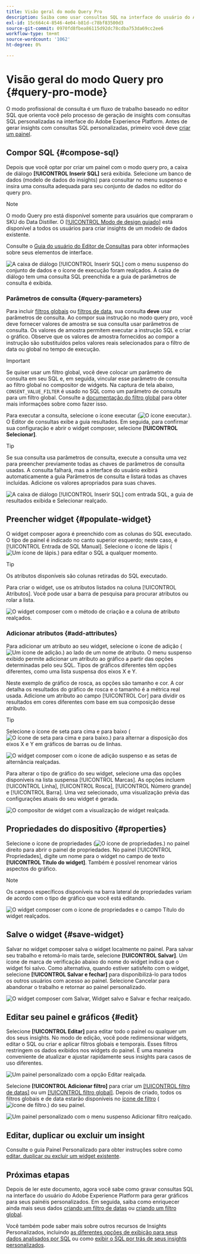 ```yaml
---
title: Visão geral do modo Query Pro
description: Saiba como usar consultas SQL na interface do usuário do Adobe Experience Platform para gerar gráficos para seus painéis personalizados.
exl-id: 15c664c4-8546-4e04-b81d-c78bf83500d3
source-git-commit: 0970fd8fbea86115d92dc78cdba753da69cc2ee6
workflow-type: tm+mt
source-wordcount: '1062'
ht-degree: 0%

---
```


# Visão geral do modo Query pro {#query-pro-mode}

O modo profissional de consulta é um fluxo de trabalho baseado no editor SQL que orienta você pelo processo de geração de insights com consultas SQL personalizadas na interface do Adobe Experience Platform. Antes de gerar insights com consultas SQL personalizadas, primeiro você deve [criar um painel](./overview.md#create-custom-dashboard).

## Compor SQL {#compose-sql}

Depois que você optar por criar um painel com o modo query pro, a caixa de diálogo **[!UICONTROL Inserir SQL]** será exibida. Selecione um banco de dados (modelo de dados do insights) para consultar no menu suspenso e insira uma consulta adequada para seu conjunto de dados no editor do query pro.

>[!NOTE]
>
>O modo Query pro está disponível somente para usuários que compraram o SKU do Data Distiller. O [[!UICONTROL Modo de design guiado]](../../user-defined-dashboards.md) está disponível a todos os usuários para criar insights de um modelo de dados existente.

Consulte o [Guia do usuário do Editor de Consultas](../../../query-service/ui/user-guide.md#query-authoring) para obter informações sobre seus elementos de interface.

![A caixa de diálogo [!UICONTROL Inserir SQL] com o menu suspenso do conjunto de dados e o ícone de execução foram realçados. A caixa de diálogo tem uma consulta SQL preenchida e a guia de parâmetros de consulta é exibida.](../../images/sql-insights/enter-sql-database-dropdown.png)

### Parâmetros de consulta {#query-parameters}

Para incluir [filtros globais](./filters/global-filter.md) ou [filtros de data](./filters/date-filter.md), sua consulta **deve** usar parâmetros de consulta. Ao compor sua instrução no modo query pro, você deve fornecer valores de amostra se sua consulta usar parâmetros de consulta. Os valores de amostra permitem executar a instrução SQL e criar o gráfico. Observe que os valores de amostra fornecidos ao compor a instrução são substituídos pelos valores reais selecionados para o filtro de data ou global no tempo de execução.

>[!IMPORTANT]
>
>Se quiser usar um filtro global, você deve colocar um parâmetro de consulta em seu SQL e, em seguida, vincular esse parâmetro de consulta ao filtro global no compositor de widgets. Na captura de tela abaixo, `CONSENT_VALUE_FILTER` é usado no SQL como um parâmetro de consulta para um filtro global. Consulte a [documentação do filtro global](./filters/global-filter.md#enable-global-filter) para obter mais informações sobre como fazer isso.

Para executar a consulta, selecione o ícone executar (![O ícone executar.](/help/images/icons/play.png)). O Editor de consultas exibe a guia resultados. Em seguida, para confirmar sua configuração e abrir o widget composer, selecione **[!UICONTROL Selecionar]**.

>[!TIP]
>
>Se sua consulta usa parâmetros de consulta, execute a consulta uma vez para preencher previamente todas as chaves de parâmetros de consulta usadas. A consulta falhará, mas a interface do usuário exibirá automaticamente a guia Parâmetros de consulta e listará todas as chaves incluídas. Adicione os valores apropriados para suas chaves.

![A caixa de diálogo [!UICONTROL Inserir SQL] com entrada SQL, a guia de resultados exibida e Selecionar realçado.](../../images/sql-insights/enter-sql-select.png)

## Preencher widget {#populate-widget}

O widget composer agora é preenchido com as colunas do SQL executado. O tipo de painel é indicado no canto superior esquerdo; neste caso, é [!UICONTROL Entrada de SQL Manual]. Selecione o ícone de lápis (![Um ícone de lápis.](/help/images/icons/edit.png)) para editar o SQL a qualquer momento.

>[!TIP]
>
>Os atributos disponíveis são colunas retiradas do SQL executado.

Para criar o widget, use os atributos listados na coluna [!UICONTROL Atributos]. Você pode usar a barra de pesquisa para procurar atributos ou rolar a lista.

![O widget composer com o método de criação e a coluna de atributo realçados.](../../images/sql-insights/creation-method-and-attribute-column.png)

### Adicionar atributos {#add-attributes}

Para adicionar um atributo ao seu widget, selecione o ícone de adição (![Um ícone de adição.](/help/images/icons/add-circle.png)) ao lado de um nome de atributo. O menu suspenso exibido permite adicionar um atributo ao gráfico a partir das opções determinadas pelo seu SQL. Tipos de gráficos diferentes têm opções diferentes, como uma lista suspensa dos eixos X e Y.

Neste exemplo de gráfico de rosca, as opções são tamanho e cor. A cor detalha os resultados do gráfico de rosca e o tamanho é a métrica real usada. Adicione um atributo ao campo [!UICONTROL Cor] para dividir os resultados em cores diferentes com base em sua composição desse atributo.

>[!TIP]
>
>Selecione o ícone de seta para cima e para baixo (![O ícone de seta para cima e para baixo.](/help/images/icons/switch.png)) para alternar a disposição dos eixos X e Y em gráficos de barras ou de linhas.

![O widget composer com o ícone de adição suspenso e as setas de alternância realçadas.](../../images/sql-insights/add-icon-and-switch-arrows.png)

Para alterar o tipo de gráfico do seu widget, selecione uma das opções disponíveis na lista suspensa [!UICONTROL Marcas]. As opções incluem [!UICONTROL Linha], [!UICONTROL Rosca], [!UICONTROL Número grande] e [!UICONTROL Barra]. Uma vez selecionado, uma visualização prévia das configurações atuais do seu widget é gerada.

![O compositor de widget com a visualização de widget realçada.](../../images/sql-insights/widget-preview.png)

## Propriedades do dispositivo {#properties}

Selecione o ícone de propriedades (![O ícone de propriedades.](/help/images/icons/properties.png)) no painel direito para abrir o painel de propriedades. No painel [!UICONTROL Propriedades], digite um nome para o widget no campo de texto **[!UICONTROL Título do widget]**. Também é possível renomear vários aspectos do gráfico.

>[!NOTE]
>
>Os campos específicos disponíveis na barra lateral de propriedades variam de acordo com o tipo de gráfico que você está editando.

![O widget composer com o ícone de propriedades e o campo Título do widget realçados.](../../images/sql-insights/widget-properties-title-text.png)

## Salve o widget {#save-widget}

Salvar no widget composer salva o widget localmente no painel. Para salvar seu trabalho e retomá-lo mais tarde, selecione **[!UICONTROL Salvar]**. Um ícone de marca de verificação abaixo do nome do widget indica que o widget foi salvo. Como alternativa, quando estiver satisfeito com o widget, selecione **[!UICONTROL Salvar e fechar]** para disponibilizá-lo para todos os outros usuários com acesso ao painel. Selecione Cancelar para abandonar o trabalho e retornar ao painel personalizado.

![O widget composer com Salvar, Widget salvo e Salvar e fechar realçado.](../../images/sql-insights/insight-saved.png)

## Editar seu painel e gráficos {#edit}

Selecione **[!UICONTROL Editar]** para editar todo o painel ou qualquer um dos seus insights. No modo de edição, você pode redimensionar widgets, editar o SQL ou criar e aplicar filtros globais e temporais. Esses filtros restringem os dados exibidos nos widgets do painel. É uma maneira conveniente de atualizar e ajustar rapidamente seus insights para casos de uso diferentes.

![Um painel personalizado com a opção Editar realçada.](../../images/sql-insights/edit-dashboard.png)

Selecione **[!UICONTROL Adicionar filtro]** para criar um [[!UICONTROL filtro de datas]](#create-date-filter) ou um [[!UICONTROL filtro global]](#create-global-filter). Depois de criado, todos os filtros globais e de data estarão disponíveis no [ícone de filtro](#select-global-filter) (![ícone de filtro.](/help/images/icons/filter.png)) do seu painel.

![Um painel personalizado com o menu suspenso Adicionar filtro realçado.](../../images/query-pro-mode/add-filter.png)

## Editar, duplicar ou excluir um insight

Consulte o guia Painel Personalizado para obter instruções sobre como [editar, duplicar ou excluir um widget existente](../../user-defined-dashboards.md#duplicate).

## Próximas etapas

Depois de ler este documento, agora você sabe como gravar consultas SQL na interface do usuário do Adobe Experience Platform para gerar gráficos para seus painéis personalizados. Em seguida, saiba como enriquecer ainda mais seus dados [criando um filtro de datas](./filters/date-filter.md) ou [criando um filtro global](./filters/global-filter.md).

Você também pode saber mais sobre outros recursos de Insights Personalizados, incluindo [as diferentes opções de exibição para seus dados analisados por SQL](./view-more.md) ou como [exibir o SQL por trás de seus insights personalizados](./view-sql.md).
